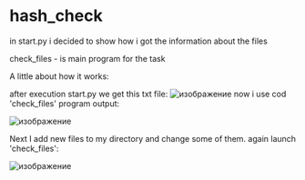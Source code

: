 # hash_check

in start.py i decided to show how i got the information about the files

check_files - is main program  for the task

A little about how it works:

after execution start.py we get this txt file:
![изображение](https://user-images.githubusercontent.com/56606814/111076839-28be0200-84ff-11eb-88a7-742cd109b819.png)
now i use cod 'check_files'
program output:

![изображение](https://user-images.githubusercontent.com/56606814/111076890-5c992780-84ff-11eb-983f-72dccdbe1e21.png)

Next I add new files to my directory and change some of them. 
again launch 'check_files':

![изображение](https://user-images.githubusercontent.com/56606814/111076958-9f5aff80-84ff-11eb-9929-83629bba93db.png)
